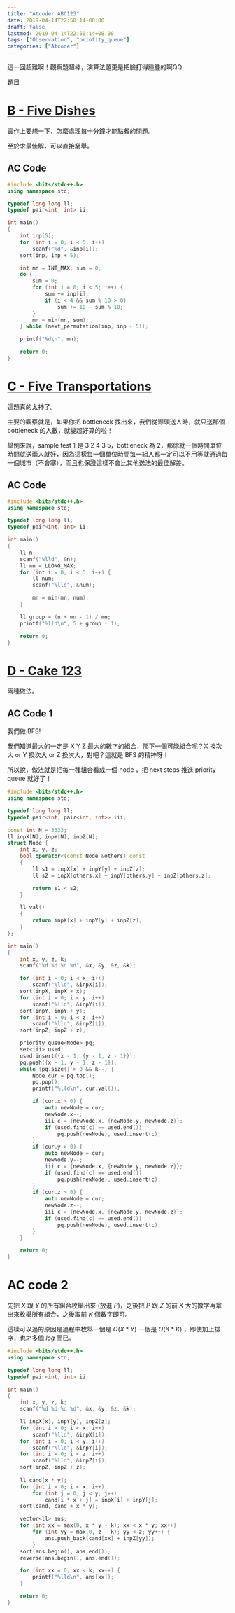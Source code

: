 ```yaml
---
title: "Atcoder ABC123"
date: 2019-04-14T22:50:14+08:00
draft: false
lastmod: 2019-04-14T22:50:14+08:00
tags: ["Observation", "priotity_queue"]
categories: ["Atcoder"]
---
```


這一回超難啊！觀察題超棒，演算法題更是把臉打得腫腫的啊QQ

[題目](https://atcoder.jp/contests/abc123/tasks)

<!--more-->

# [B - Five Dishes](https://atcoder.jp/contests/abc123/tasks/abc123_b)

實作上要想一下，怎麼處理每十分鐘才能點餐的問題。

至於求最佳解，可以直接窮舉。

## AC Code

```c++
#include <bits/stdc++.h>
using namespace std;

typedef long long ll;
typedef pair<int, int> ii;

int main()
{
    int inp[5];
    for (int i = 0; i < 5; i++)
        scanf("%d", &inp[i]);
    sort(inp, inp + 5);

    int mn = INT_MAX, sum = 0;
    do {
        sum = 0;
        for (int i = 0; i < 5; i++) {
            sum += inp[i];
            if (i < 4 && sum % 10 > 0)
                sum += 10 - sum % 10;
        }
        mn = min(mn, sum);
    } while (next_permutation(inp, inp + 5));

    printf("%d\n", mn);

    return 0;
}

```

# [C - Five Transportations](https://atcoder.jp/contests/abc123/tasks/abc123_c)

這題真的太神了。

主要的觀察就是，如果你把 bottleneck 找出來，我們從源頭送人時，就只送那個 bottleneck 的人數，就變超好算的啦！

舉例來說，sample test 1 是 $3\ 2\ 4\ 3\ 5$，bottleneck 為 2，那你就一個時間單位時間就送兩人就好，因為這樣每一個單位時間每一組人都一定可以不用等就通過每一個城市（不會塞），而且也保證這樣不會比其他送法的最佳解差。

## AC Code

```c++
#include <bits/stdc++.h>
using namespace std;

typedef long long ll;
typedef pair<int, int> ii;

int main()
{
    ll n;
    scanf("%lld", &n);
    ll mn = LLONG_MAX;
    for (int i = 0; i < 5; i++) {
        ll num;
        scanf("%lld", &num);

        mn = min(mn, num);
    }

    ll group = (n + mn - 1) / mn;
    printf("%lld\n", 5 + group - 1);

    return 0;
}

```

# [D - Cake 123](https://atcoder.jp/contests/abc123/tasks/abc123_d)

兩種做法。

## AC Code 1

我們做 BFS!

我們知道最大的一定是 X Y Z 最大的數字的組合，那下一個可能組合呢？X 換次大 or Y 換次大 or Z 換次大，對吧？這就是 BFS 的精神呀！

所以說，做法就是把每一種組合看成一個 node ，把 next steps 推進 priority queue 就好了！

```c++
#include <bits/stdc++.h>
using namespace std;

typedef long long ll;
typedef pair<int, pair<int, int>> iii;

const int N = 3333;
ll inpX[N], inpY[N], inpZ[N];
struct Node {
    int x, y, z;
    bool operator<(const Node &others) const
    {
        ll s1 = inpX[x] + inpY[y] + inpZ[z];
        ll s2 = inpX[others.x] + inpY[others.y] + inpZ[others.z];

        return s1 < s2;
    }

    ll val()
    {
        return inpX[x] + inpY[y] + inpZ[z];
    }
};

int main()
{
    int x, y, z, k;
    scanf("%d %d %d %d", &x, &y, &z, &k);

    for (int i = 0; i < x; i++)
        scanf("%lld", &inpX[i]);
    sort(inpX, inpX + x);
    for (int i = 0; i < y; i++)
        scanf("%lld", &inpY[i]);
    sort(inpY, inpY + y);
    for (int i = 0; i < z; i++)
        scanf("%lld", &inpZ[i]);
    sort(inpZ, inpZ + z);

    priority_queue<Node> pq;
    set<iii> used;
    used.insert({x - 1, {y - 1, z - 1}});
    pq.push({x - 1, y - 1, z - 1});
    while (pq.size() > 0 && k--) {
        Node cur = pq.top();
        pq.pop();
        printf("%lld\n", cur.val());

        if (cur.x > 0) {
            auto newNode = cur;
            newNode.x--;
            iii c = {newNode.x, {newNode.y, newNode.z}};
            if (used.find(c) == used.end())
                pq.push(newNode), used.insert(c);
        }
        if (cur.y > 0) {
            auto newNode = cur;
            newNode.y--;
            iii c = {newNode.x, {newNode.y, newNode.z}};
            if (used.find(c) == used.end())
                pq.push(newNode), used.insert(c);
        }
        if (cur.z > 0) {
            auto newNode = cur;
            newNode.z--;
            iii c = {newNode.x, {newNode.y, newNode.z}};
            if (used.find(c) == used.end())
                pq.push(newNode), used.insert(c);
        }
    }

    return 0;
}

```

# AC code 2

先把 $X$ 跟 $Y$ 的所有組合枚舉出來 (放進 $P$)，之後把 $P$ 跟 $Z$ 的前 $K$ 大的數字再拿出來枚舉所有組合，之後取前 $K$ 個數字即可。

這樣可以過的原因是過程中枚舉一個是 $O(X * Y)$ 一個是 $O(K * K)$ ，即使加上排序，也才多個 $log$ 而已。

```c++
#include <bits/stdc++.h>
using namespace std;

typedef long long ll;
typedef pair<int, int> ii;

int main()
{
    int x, y, z, k;
    scanf("%d %d %d %d", &x, &y, &z, &k);

    ll inpX[x], inpY[y], inpZ[z];
    for (int i = 0; i < x; i++)
        scanf("%lld", &inpX[i]);
    for (int i = 0; i < y; i++)
        scanf("%lld", &inpY[i]);
    for (int i = 0; i < z; i++)
        scanf("%lld", &inpZ[i]);
    sort(inpZ, inpZ + z);
	
    ll cand[x * y];
    for (int i = 0; i < x; i++)
        for (int j = 0; j < y; j++)
            cand[i * x + j] = inpX[i] + inpY[j];
    sort(cand, cand + x * y); 

    vector<ll> ans;
    for (int xx = max(0, x * y - k); xx < x * y; xx++)
        for (int yy = max(0, z - k); yy < z; yy++) {
            ans.push_back(cand[xx] + inpZ[yy]);
        }
    sort(ans.begin(), ans.end());
    reverse(ans.begin(), ans.end());

    for (int xx = 0; xx < k; xx++) {
        printf("%lld\n", ans[xx]);
    }

    return 0;
}

```
